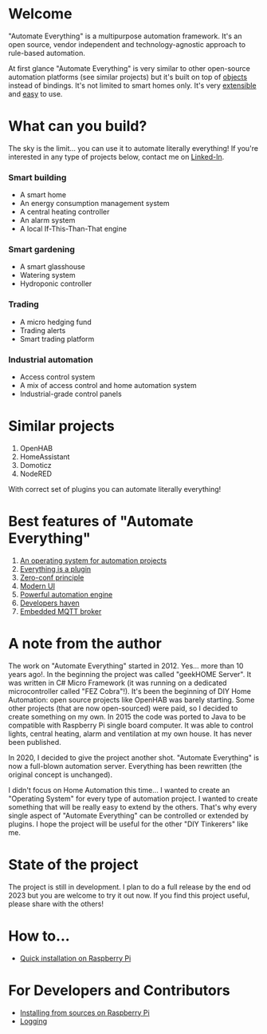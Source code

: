 # Welcome
"Automate Everything" is a multipurpose automation framework. It's an open source, vendor independent and technology-agnostic approach to rule-based automation.

At first glance "Automate Everything" is very similar to other open-source automation platforms (see similar projects) but it's built on top of [objects](doc/features/Powerful-automation-engine.md) instead of bindings.
It's not limited to smart homes only. It's very [extensible](doc/features/Everything-is-a-plugin.md) and [easy](doc/features/Modern-UI.md) to use.

# What can you build?
The sky is the limit... you can use it to automate literally everything! If you're interested in any type of projects below, contact me on [Linked-In](https://www.linkedin.com/in/tomasz-babiuk/).

### Smart building
- A smart home
- An energy consumption management system
- A central heating controller
- An alarm system
- A local If-This-Than-That engine

### Smart gardening
- A smart glasshouse
- Watering system
- Hydroponic controller

### Trading
- A micro hedging fund
- Trading alerts
- Smart trading platform

### Industrial automation
- Access control system
- A mix of access control and home automation system
- Industrial-grade control panels

# Similar projects
1. OpenHAB
2. HomeAssistant
3. Domoticz 
4. NodeRED

With correct set of plugins you can automate literally everything!

# Best features of "Automate Everything"
1. [An operating system for automation projects](doc/features/OS-for-automation-projects.md)
2. [Everything is a plugin](doc/features/Everything-is-a-plugin.md)
3. [Zero-conf principle](doc/features/Zero-conf-principle.md)
4. [Modern UI](doc/features/Modern-UI.md)
5. [Powerful automation engine](doc/features/Powerful-automation-engine.md)
6. [Developers haven](doc/features/Developers-haven.md) 
7. [Embedded MQTT broker](doc/features/Embedded-mqtt-server.md)

# A note from the author
The work on "Automate Everything" started in 2012. Yes... more than 10 years ago!. In the beginning the project was called "geekHOME Server". It was written in C# Micro Framework (it was running on a dedicated microcontroller called "FEZ Cobra"!). It's been the beginning of DIY Home Automation: open source projects like OpenHAB was barely starting. Some other projects (that are now open-sourced) were paid, so I decided to create something on my own.
In 2015 the code was ported to Java to be compatible with Raspberry Pi single board computer. It was able to control lights, central heating, alarm and ventilation at my own house. It has never been published.

In 2020, I decided to give the project another shot. "Automate Everything" is now a full-blown automation server. Everything has been rewritten (the original concept is unchanged).

I didn't focus on Home Automation this time... I wanted to create an "Operating System" for every type of automation project. I wanted to create something that will be really easy to extend by the others. That's why every single aspect of "Automate Everything" can be controlled or extended by plugins. I hope the project will be useful for the other "DIY Tinkerers" like me.


# State of the project
The project is still in development. I plan to do a full release by the end od 2023 but you are welcome to try it out now. 
If you find this project useful, please share with the others!

# How to...
- [Quick installation on Raspberry Pi](doc/howtos/Quick-install-on-Raspberry-Pi.md)

# For Developers and Contributors
- [Installing from sources on Raspberry Pi](doc/dev/Installing-from-sources-on-Raspberry-Pi.md)
- [Logging](doc/dev/Logging.md)
